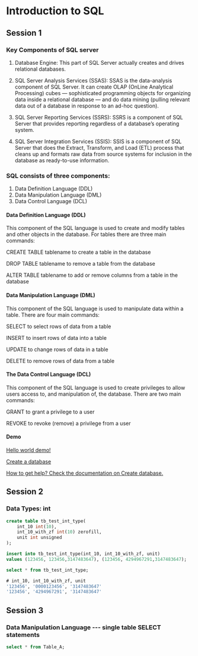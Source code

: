 # Introduction to SQL

## Session 1

### Key Components of SQL server

1. Database Engine: This part of SQL Server actually creates and drives relational databases.

2. SQL Server Analysis Services (SSAS): SSAS is the data-analysis component of SQL Server. It can create OLAP (OnLine Analytical Processing) cubes — sophisticated programming objects for organizing data inside a relational database — and do data mining (pulling relevant data out of a database in response to an ad-hoc question).

3. SQL Server Reporting Services (SSRS): SSRS is a component of SQL Server that provides reporting regardless of a database’s operating system.

4. SQL Server Integration Services (SSIS): SSIS is a component of SQL Server that does the Extract, Transform, and Load (ETL) process that cleans up and formats raw data from source systems for inclusion in the database as ready-to-use information.


### SQL consists of three components:

1. Data Definition Language (DDL)
2. Data Manipulation Language (DML)
3. Data Control Language (DCL)

#### Data Definition Language (DDL) 
This component of the SQL language is used to create and modify tables and other objects in the database. For tables there are three main commands:

CREATE TABLE tablename to create a table in the database 

DROP TABLE tablename to remove a table from the database

ALTER TABLE tablename to add or remove columns from a table in the database

#### Data Manipulation Language (DML) 
This component of the SQL language is used to manipulate data within a table. There are four main commands:

SELECT to select rows of data from a table

INSERT to insert rows of data into a table

UPDATE to change rows of data in a table

DELETE to remove rows of data from a table

#### The Data Control Language (DCL) 
This component of the SQL language is used to create privileges to allow users access to, and manipulation of, the database. There are two main commands:

GRANT to grant a privilege to a user

REVOKE to revoke (remove) a privilege from a user


#### Demo
[Hello world demo!](https://github.com/ffliza/training/blob/master/Activity-1-1.ipynb)

[Create a database]()

[How to get help? Check the documentation on Create database.](https://dev.mysql.com/doc/refman/8.0/en/create-database.html)


## Session 2

### Data Types: int

```sql
create table tb_test_int_type(
    int_10 int(10),
    int_10_with_zf int(10) zerofill,
    unit int unsigned
);
```

```sql
insert into tb_test_int_type(int_10, int_10_with_zf, unit)
values (123456, 123456,3147483647), (123456, 4294967291,3147483647);
```

```sql
select * from tb_test_int_type; 

# int_10, int_10_with_zf, unit
'123456', '0000123456', '3147483647'
'123456', '4294967291', '3147483647'
```


## Session 3

### Data Manipulation Language --- single table SELECT statements
```sql
select * from Table_A;
```
